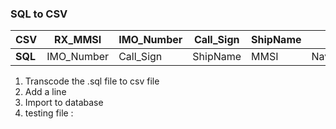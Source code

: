 ### SQL to CSV

| CSV      | RX_MMSI    | IMO_Number | Call_Sign | ShipName | MMSI                | Navigational_Status | ROT | SOG               | Position_Accuracy | Longitude | Latitude | COG          | True_Heading | Time_Stamp           | Ship_and_Cargo_Type | Reference_Position_A | Reference_Position_B | Reference_Position_C | Reference_Position_D | Fixing_Device | ETA | MAX_Draught | Destination | DTE | Record_Time   | Record_Time | VSD | VSH | WMD | WMS |
| -------- | ---------- | ---------- | --------- | -------- | ------------------- | ------------------- | --- | ----------------- | ----------------- | --------- | -------- | ------------ | ------------ | -------------------- | ------------------- | -------------------- | -------------------- | -------------------- | -------------------- | ------------- | --- | ----------- | ----------- | --- | ------------- | ----------- | --- | --- | --- | --- |
| **SQL** | IMO_Number | Call_Sign  | ShipName  | MMSI     | Navigational_Status | ROT                 | SOG | Position_Accuracy | Longitude         | Latitude  | COG      | True_Heading | Time_Stamp   | Communication_Status | Ship_and_Cargo_Type | Reference_Position_A | Reference_Position_B | Reference_Position_C | Reference_Position_D | Fixing_Device | ETA | MAX_Draught | Destination | DTE | Gross_Tonnage |             |     |     |     |     |


1. Transcode the .sql file to csv file
2. Add a line
3. Import to database
4. testing file :
